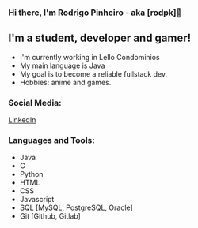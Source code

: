 ### Hi there, I'm Rodrigo Pinheiro - aka [rodpk]👋

## I'm a student, developer and gamer!
- I'm currently working in Lello Condominios
- My main language is Java
- My goal is to become a reliable fullstack dev.
- Hobbies: anime and games.


### Social Media:
[LinkedIn]

### Languages and Tools:

- Java
- C
- Python          
- HTML
- CSS
- Javascript
- SQL [MySQL, PostgreSQL, Oracle]
- Git [Github, Gitlab]
<br />
<br />



[LinkedIn]: https://www.linkedin.com/in/rodpinheiro/
